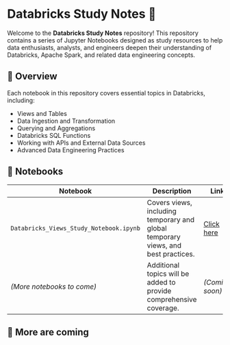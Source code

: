 # Databricks Study Notes 📘

Welcome to the **Databricks Study Notes** repository! This repository contains a series of Jupyter Notebooks designed as study resources to help data enthusiasts, analysts, and engineers deepen their understanding of Databricks, Apache Spark, and related data engineering concepts.

## 📑 Overview

Each notebook in this repository covers essential topics in Databricks, including:
- Views and Tables
- Data Ingestion and Transformation
- Querying and Aggregations
- Databricks SQL Functions
- Working with APIs and External Data Sources
- Advanced Data Engineering Practices

## 🧰 Notebooks

| Notebook                             | Description                                                              | Link       |
|--------------------------------------|--------------------------------------------------------------------------|------------|
| `Databricks_Views_Study_Notebook.ipynb` | Covers views, including temporary and global temporary views, and best practices. | [Click here](Databricks_Views_Study_Notebook.ipynb) |
| _(More notebooks to come)_           | Additional topics will be added to provide comprehensive coverage.       | _(Coming soon)_ |

## 🚀 More are coming 

